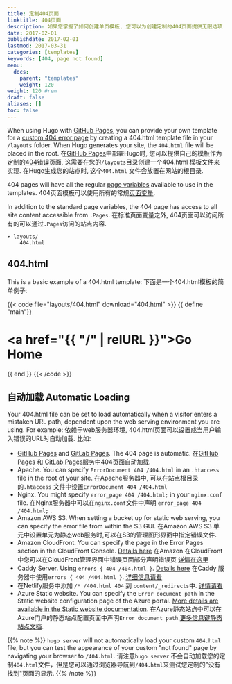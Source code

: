 ```yaml
---
title: 定制404页面
linktitle: 404页面
description: 如果您掌握了如何创建单页模板, 您可以为创建定制的404页面提供无限选项 If you know how to create a single page template, you have unlimited options for creating a custom 404.
date: 2017-02-01
publishdate: 2017-02-01
lastmod: 2017-03-31
categories: [templates]
keywords: [404, page not found]
menu:
  docs:
    parent: "templates"
    weight: 120
weight: 120	#rem
draft: false
aliases: []
toc: false
---
```


When using Hugo with [GitHub Pages](https://pages.github.com/), you can provide your own template for a [custom 404 error page](https://help.github.com/articles/custom-404-pages/) by creating a 404.html template file in your `/layouts` folder. When Hugo generates your site, the `404.html` file will be placed in the root.
在[GitHub Pages](https://pages.github.com/)中部署Hugo时, 您可以提供自己的模板作为[定制的404错误页面](https://help.github.com/articles/custom-404-pages/), 这需要在您的`/layouts`目录创建一个404.html 模板文件来实现. 在Hugo生成您的站点时, 这个`404.html` 文件会放置在网站的根目录.

404 pages will have all the regular [page variables][pagevars] available to use in the templates.
404页面模板可以使用所有的常规[页面变量][pagevars].

In addition to the standard page variables, the 404 page has access to all site content accessible from `.Pages`.
在标准页面变量之外, 404页面可以访问所有的可以通过`.Pages`访问的站点内容.

```
▾ layouts/
    404.html
```

## 404.html

This is a basic example of a 404.html template:
下面是一个404.html模板的简单例子:

{{< code file="layouts/404.html" download="404.html" >}}
{{ define "main"}}
    <main id="main">
      <div>
       <h1 id="title"><a href="{{ "/" | relURL }}">Go Home</a></h1>
      </div>
    </main>
{{ end }}
{{< /code >}}

## 自动加载 Automatic Loading

Your 404.html file can be set to load automatically when a visitor enters a mistaken URL path, dependent upon the web serving environment you are using. For example:
依赖于web服务器环境, 404.html页面可以设置成当用户输入错误的URL时自动加载. 比如:



* [GitHub Pages](/hosting-and-deployment/hosting-on-github/) and [GitLab Pages](/hosting-and-deployment/hosting-on-gitlab/). The 404 page is automatic. 在[GitHub Pages](/hosting-and-deployment/hosting-on-github/) 和 [GitLab Pages](/hosting-and-deployment/hosting-on-gitlab/)服务中404页面自动加载.
* Apache. You can specify `ErrorDocument 404 /404.html` in an `.htaccess` file in the root of your site. 在Apache服务器中, 可以在站点根目录的`.htaccess` 文件中设置`ErrorDocument 404 /404.html`
* Nginx. You might specify `error_page 404 /404.html;` in your `nginx.conf` file. 在Nginx服务器中可以在`nginx.conf`文件中声明 `error_page 404 /404.html;` .
* Amazon AWS S3. When setting a bucket up for static web serving, you can specify the error file from within the S3 GUI. 在Amazon AWS S3 单元中设置单元为静态web服务时,可以在S3的管理图形界面中指定错误文件.
* Amazon CloudFront. You can specify the page in the Error Pages section in the CloudFront Console. [Details here](https://docs.aws.amazon.com/AmazonCloudFront/latest/DeveloperGuide/custom-error-pages.html) 在Amazon 在CloudFront中您可以在CloudFront管理界面中错误页面部分声明错误页 [详情在这里](https://docs.aws.amazon.com/AmazonCloudFront/latest/DeveloperGuide/custom-error-pages.html)
* Caddy Server. Using `errors { 404 /404.html }`. [Details here](https://caddyserver.com/docs/errors) 在Caddy 服务器中使用`errors { 404 /404.html }`. [详细信息请看](https://caddyserver.com/docs/errors)
* 在Netlify服务中添加 `/* /404.html 404` 到 `content/_redirects`中. [详情请看](https://www.netlify.com/docs/redirects/#custom-404)
* Azure Static website. You can specify the `Error document path` in the Static website configuration page of the Azure portal. [More details are available in the Static website documentation](https://docs.microsoft.com/en-us/azure/storage/blobs/storage-blob-static-website). 在Azure静态站点中可以在Azure门户的静态站点配置页面中声明`Error document path`.[更多信息键静态站点文档](https://docs.microsoft.com/en-us/azure/storage/blobs/storage-blob-static-website).

{{% note %}}
`hugo server` will not automatically load your custom `404.html` file, but you
can test the appearance of your custom "not found" page by navigating your
browser to `/404.html`.
请注意`hugo server` 不会自动加载您的定制`404.html`文件，但是您可以通过浏览器导航到`/404.html`来测试您定制的"没有找到"页面的显示.
{{% /note %}}

[pagevars]: /variables/page/
